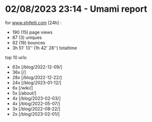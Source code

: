 # 02/08/2023 23:14 - Umami report
for www.shifeiti.com [24h] :

 - 190 (15) page views
 - 87 (3) uniques
 - 82 (18) bounces
 - 3h 51' 13'' (1h 42' 28'') totaltime


top 10 urls:
 - 63x [/blog/2022-12-09/]
 - 36x [/]
 - 28x [/blog/2022-12-22/]
 - 24x [/blog/2023-01-12/]
 - 6x [/wiki/]
 - 5x [/about/]
 - 4x [/blog/2023-02-03/]
 - 4x [/blog/2022-05-07/]
 - 3x [/blog/2022-08-22/]
 - 2x [/blog/2023-02-01/]


